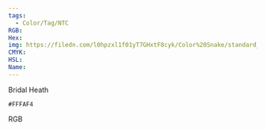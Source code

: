 ```yaml
---
tags:
  - Color/Tag/NTC
RGB:
Hex:
img: https://filedn.com/l0hpzxl1f01yT7GHxtF8cyk/Color%20Snake/standard_csv_to_svg//FFFAF4.svg
CMYK:
HSL:
Name:
---
```

Bridal Heath
```palette
#FFFAF4
```
RGB
